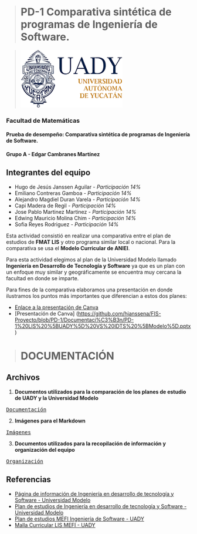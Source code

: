 > # PD-1 Comparativa sintética de programas de Ingeniería de Software.

>![UADY Logo][image]

[image]: https://github.com/hjanssena/FIS-Proyecto/blob/0b0067bacdbe7f54244c1e2611e645f6cf21424a/Images/Logo_UADY.png

### Facultad de Matemáticas
#### Prueba de desempeño: Comparativa sintética de programas de Ingeniería de Software.
#### Grupo A - Edgar Cambranes Martínez

## Integrantes del equipo
 - Hugo de Jesús Janssen Aguilar - *Participación 14%*
 - Emiliano Contreras Gamboa - *Participación 14%*
 - Alejandro Magdiel Duran Varela - *Participación 14%*
 - Capi Madera de Regil - *Participación 14%*
 - Jose Pablo Martinez Martinez - *Participación 14%*
 - Edwing Mauricio Molina Chim - *Participación 14%*
 - Sofia Reyes Rodriguez - *Participación 14%*
 
Esta actividad consistió en realizar una comparativa entre el plan de estudios de **FMAT LIS** y otro programa similar local o nacional. Para la comparativa se usa el **Modelo Curricular de ANIEI**.

Para esta actividad elegimos al plan de la Universidad Modelo llamado **Ingeniería en Desarrollo de Tecnología y Software** ya que es un plan con un enfoque muy similar y geográficamente se encuentra muy cercana la facultad en donde se imparte.

Para fines de la comparativa elaboramos una presentación en donde ilustramos los puntos más importantes que diferencian a estos dos planes: 

- [Enlace a la presentación de Canva](https://www.canva.com/design/DAFuqeCqIbc/kndRMe1EHnI-UIO6nEt8dQ/edit?utm_content=DAFuqeCqIbc&utm_campaign=designshare&utm_medium=link2&utm_source=sharebutton)
- [Presentación de Canva] (https://github.com/hjanssena/FIS-Proyecto/blob/PD-1/Documentaci%C3%B3n/PD-1%20LIS%20%5BUADY%5D%20VS%20IDTS%20%5BModelo%5D.pptx)
># DOCUMENTACIÓN
## Archivos 
1. **Documentos utilizados para la comparación de los planes de estudio de UADY y la Universidad Modelo**

<kbd>[Documentación](https://github.com/hjanssena/FIS-Proyecto/tree/0b0067bacdbe7f54244c1e2611e645f6cf21424a/Documentaci%C3%B3n)</kbd>

2. **Imágenes para el Markdown**

<kbd>[Imágenes](https://github.com/hjanssena/FIS-Proyecto/tree/0b0067bacdbe7f54244c1e2611e645f6cf21424a/Images)</kbd>

3. **Documentos utilizados para la recopilación de información y organización del equipo**


<kbd>[Organización](https://github.com/hjanssena/FIS-Proyecto/tree/0b0067bacdbe7f54244c1e2611e645f6cf21424a/Organizaci%C3%B3n)</kbd>

## Referencias
- [Página de información de Ingeniería en desarrollo de tecnología y Software - Universidad Modelo](No%20title.%20%28s/f%29.%20Edu.mx.%20Recuperado%20el%2017%20de%20septiembre%20de%202023,%20de%20https://www.unimodelo.edu.mx/merida/licenciaturas/ingenieria-desarrollo-tecnologia-software-merida)
- [Plan de estudios de Ingeniería en desarrollo de tecnología y Software - Universidad Modelo](https://drive.google.com/file/d/1ozm2bHykRS3EXDm9OI575Q0Fit62p_UH/view)
- [Plan de estudios MEFI Ingeniería de Software - UADY](https://www.matematicas.uady.mx/files/documents/programas/lis/LIS_Aprobado_12-ago-2016.pdf)
- [Malla Curricular LIS MEFI - UADY](https://www.matematicas.uady.mx/files/documents/programas/lis/Malla-CurricularLIS-MEFI.pdf)
<!--stackedit_data:
eyJoaXN0b3J5IjpbMzg4NDMxODg1XX0=
-->
